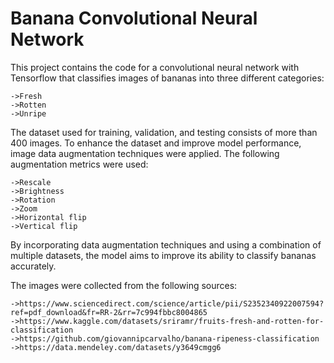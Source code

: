 # Banana Convolutional Neural Network

This project contains the code for a convolutional neural network with Tensorflow that classifies images of bananas into three different categories:
    
    ->Fresh
    ->Rotten
    ->Unripe

The dataset used for training, validation, and testing consists of more than 400 images. To enhance the dataset and improve model performance, image data augmentation techniques were applied. The following augmentation metrics were used:

    ->Rescale
    ->Brightness
    ->Rotation
    ->Zoom
    ->Horizontal flip
    ->Vertical flip

By incorporating data augmentation techniques and using a combination of multiple datasets, 
the model aims to improve its ability to classify bananas accurately.

The images were collected from the following sources:

    ->https://www.sciencedirect.com/science/article/pii/S2352340922007594?ref=pdf_download&fr=RR-2&rr=7c994fbbc8004865
    ->https://www.kaggle.com/datasets/sriramr/fruits-fresh-and-rotten-for-classification
    ->https://github.com/giovannipcarvalho/banana-ripeness-classification
    ->https://data.mendeley.com/datasets/y3649cmgg6

